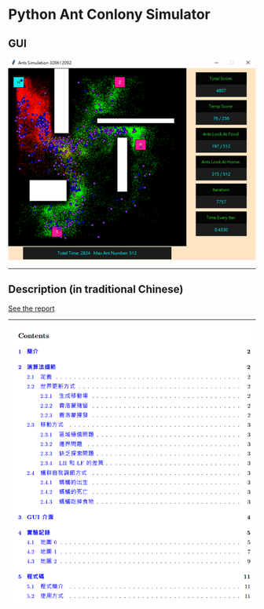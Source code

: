 # Python Ant Conlony Simulator

## GUI

![](./report/interface.png)

---

## Description (in traditional Chinese)

[See the report](https://github.com/leo27945875/Python_Ant_Colony_Simulator/blob/master/report/309612092_Report.pdf)

---
![](./report/picture/0.png)
